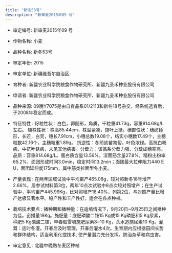 ```yaml
---
title: "新冬53号"
description: "新审麦2015年09 号"
---
```

* 审定编号:  新审麦2015年09 号

*  作物名称:  小麦

*  品种名称:  新冬53号

*  审定年份:  2015

*  审定单位:  新疆维吾尔自治区

* 育种者:  新疆农业科学院粮食作物研究所、新疆九圣禾种业股份有限公司

*  申请者:  新疆农业科学院粮食作物研究所、新疆九圣禾种业股份有限公司

*  品种来源:  09晚Y7075是由自育品系01/2113和新冬18号杂交，经系统选育后，于2008年稳定而成。

*  特征特性 : 
籽粒性状：白色，卵圆形，角质。千粒重41.73g，容重814.68g/L左右。 植株性状：株高85.44cm，株型紧凑，旗叶上挺。穗部性状：穗纺锤形，长芒，白壳，穗长7.91cm，小穗总数19.08个，结实小穗数17.49个，主穗粒数42.16个，主穗粒重1.89g。 抗逆性：冬前幼苗匍匐，叶色浓绿。高抗白粉病、中抗叶锈病，未见其他病害。分蘖力：该品系分蘖力强，分蘖成穗率高。品质：容重814.68g/L。蛋白质含量13.56%，湿面筋含量27.8%，精粉出粉率65.2%，面团形成时间3.0min，稳定时间13.2min；面团最大拉伸阻力440 E U，面团延伸度175mm，属中筋类拉面型冬小麦。
 
*  产量表现 : 
在两年区域试验中平均亩产465.08g，较对照新冬18号增产2.66%，居参试材料第3位，两年10点次试验中8点次较对照增产；在生产试验中，平均亩产445.99Kg，比对照增产18.40%，列第2位，与对照产量比增产达极显著水平。稳产性和丰产性好，适合在各点种植。

*  栽培技术要点 : 
播种期和播种量：在适墒情况下，9月20日~9月25日之间播种为佳。亩播量18Kg。施肥量：底肥磷酸二铵15 Kg或15 Kg磷肥和5 Kg尿素，种肥5 Kg磷酸二铵，早春趁雪墒施肥尿素8~10 Kg，头水追施尿素10 Kg。灌溉：适时冬灌。开春后及时管理，开春后灌水4次。生育期内应根据田间长势和群体结构，适当利用化控技术, 使产量潜力充分发挥。防治杂草和病虫害。

*  审定意见 : 
北疆中晚熟冬麦区种植
